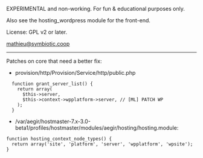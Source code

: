 EXPERIMENTAL and non-working. For fun & educational purposes only.

Also see the hosting_wordpress module for the front-end.

License: GPL v2 or later.

mathieu@symbiotic.coop

---------------

Patches on core that need a better fix:

- provision/http/Provision/Service/http/public.php

```
  function grant_server_list() {
    return array(
      $this->server,
      $this->context->wpplatform->server, // [ML] PATCH WP
    );
  }
```

- /var/aegir/hostmaster-7.x-3.0-beta1/profiles/hostmaster/modules/aegir/hosting/hosting.module:

```
function hosting_context_node_types() {
  return array('site', 'platform', 'server', 'wpplatform', 'wpsite');
}
```
